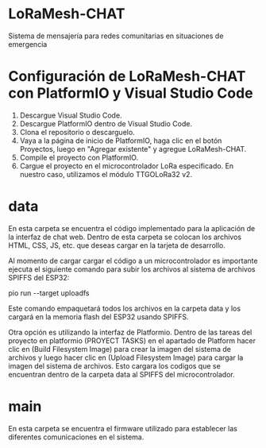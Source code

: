 # LoRaMesh-CHAT
Sistema de mensajería para redes comunitarias en situaciones de emergencia 

# Configuración de LoRaMesh-CHAT con PlatformIO y Visual Studio Code
1. Descargue Visual Studio Code.
2. Descargue PlatformIO dentro de Visual Studio Code.
3. Clona el repositorio o descarguelo.
4. Vaya a la página de inicio de PlatformIO, haga clic en el botón Proyectos, luego en "Agregar existente" y agregue LoRaMesh-CHAT.
5. Compile el proyecto con PlatformIO.
6. Cargue el proyecto en el microcontrolador LoRa especificado. En nuestro caso, utilizamos el módulo TTGOLoRa32 v2.

# data
En esta carpeta se encuentra el código implementado para la aplicación de la interfaz de chat web. 
Dentro de esta carpeta se colocan los archivos HTML, CSS, JS, etc. que deseas cargar en la tarjeta de desarrollo.

Al momento de cargar cargar el código a un microcontrolador es importante ejecuta el siguiente comando para subir los archivos al sistema de archivos SPIFFS del ESP32:

pio run --target uploadfs

Este comando empaquetará todos los archivos en la carpeta data y los cargará en la memoria flash del ESP32 usando SPIFFS.

Otra opción es utilizando la interfaz de Platformio. Dentro de las tareas del proyecto en platformio (PROYECT TASKS) en el apartado de Platform hacer clic en (Build Filesystem Image) para crear la imagen del sistema de archivos y luego hacer clic en (Upload Filesystem Image) para cargar la imagen del sistema de archivos. Esto cargara los codigos que se encuentran dentro de la carpeta data al SPIFFS del microcontrolador.


# main

En esta carpeta se encuentra el firmware utilizado para establecer las diferentes comunicaciones en el sistema.
